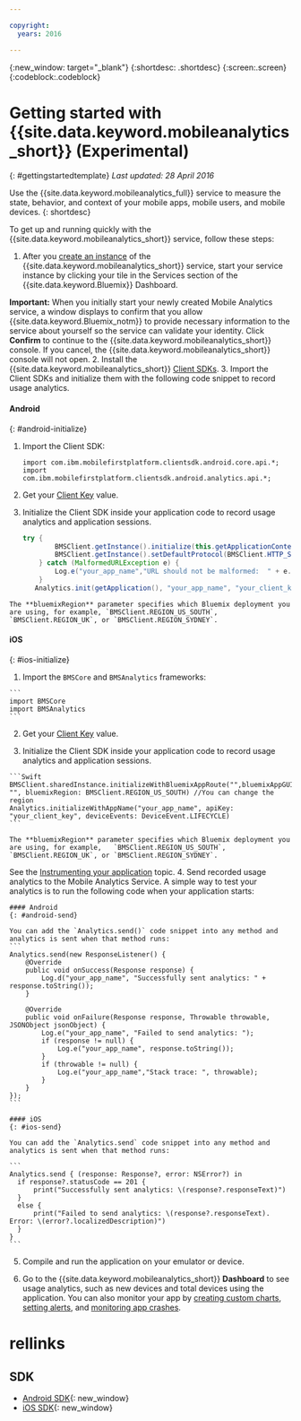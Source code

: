 ```yaml
---

copyright:
  years: 2016

---
```

{:new_window: target="_blank"}
{:shortdesc: .shortdesc}
{:screen:.screen}
{:codeblock:.codeblock}

# Getting started with {{site.data.keyword.mobileanalytics_short}} (Experimental)  

{: #gettingstartedtemplate}
*Last updated: 28 April 2016*

Use the {{site.data.keyword.mobileanalytics_full}} service to measure the state, behavior, and context of your mobile apps, mobile users, and mobile devices.
{: shortdesc}

To get up and running quickly with the {{site.data.keyword.mobileanalytics_short}} service, follow these steps:

1. After you [create an instance](https://console.{DomainName}/docs/services/reqnsi.html#req_instance) of the {{site.data.keyword.mobileanalytics_short}} service, start your service instance by clicking your tile in the Services section of the {{site.data.keyword.Bluemix}} Dashboard.

  **Important:** When you initially start your newly created Mobile Analytics service, a window displays to confirm that you allow {{site.data.keyword.Bluemix_notm}} to provide necessary information to the service about yourself so the service can validate your identity. Click **Confirm** to continue to the {{site.data.keyword.mobileanalytics_short}} console. If you cancel, the {{site.data.keyword.mobileanalytics_short}} console will not open.
2. Install the {{site.data.keyword.mobileanalytics_short}} [Client SDKs](install-client-sdk.html).
3. Import the Client SDKs and initialize them with the following code snippet to record usage analytics.
  #### Android
  {: #android-initialize}
  1. Import the Client SDK:
		
		```
		import com.ibm.mobilefirstplatform.clientsdk.android.core.api.*;
		import com.ibm.mobilefirstplatform.clientsdk.android.analytics.api.*;
		```

  2. Get your [Client Key](sdk.html#analytics-clientkey) value.
  3. Initialize the Client SDK inside your application code to record usage analytics and application sessions.
		
		```Java
		try {
		        BMSClient.getInstance().initialize(this.getApplicationContext(), "", "", BMSClient.REGION_US_SOUTH);
		        BMSClient.getInstance().setDefaultProtocol(BMSClient.HTTP_SCHEME);
		    } catch (MalformedURLException e) {
		        Log.e("your_app_name","URL should not be malformed:  " + e.getLocalizedMessage());
		    }
		   Analytics.init(getApplication(), "your_app_name", "your_client_key", Analytics.DeviceEvent.LIFECYCLE);
		```
    The **bluemixRegion** parameter specifies which Bluemix deployment you are using, for example, `BMSClient.REGION_US_SOUTH`, `BMSClient.REGION_UK`, or `BMSClient.REGION_SYDNEY`.

  #### iOS
  {: #ios-initialize}
  1. Import the `BMSCore` and `BMSAnalytics` frameworks:

    ```
    import BMSCore
    import BMSAnalytics
    ```

  2. Get your [Client Key](sdk.html#analytics-clientkey) value.

  3. Initialize the Client SDK inside your application code to record usage analytics and application sessions.
	
	```Swift
	BMSClient.sharedInstance.initializeWithBluemixAppRoute("",bluemixAppGUID: "", bluemixRegion: BMSClient.REGION_US_SOUTH) //You can change the region
	Analytics.initializeWithAppName("your_app_name", apiKey: "your_client_key", deviceEvents: DeviceEvent.LIFECYCLE)
	```

    The **bluemixRegion** parameter specifies which Bluemix deployment you are using, for example,   `BMSClient.REGION_US_SOUTH`, `BMSClient.REGION_UK`, or `BMSClient.REGION_SYDNEY`.

  See the [Instrumenting your application](sdk.html) topic.
4. Send recorded usage analytics to the Mobile Analytics Service. A simple way to test your analytics is to run the following code when your application starts:

	#### Android
	{: #android-send}
	
	You can add the `Analytics.send()` code snippet into any method and analytics is sent when that method runs:
	```
	Analytics.send(new ResponseListener() {
	    @Override
	    public void onSuccess(Response response) {
	        Log.d("your_app_name", "Successfully sent analytics: " + response.toString());
	    }
		
	    @Override
	    public void onFailure(Response response, Throwable throwable, JSONObject jsonObject) {
	        Log.e("your_app_name", "Failed to send analytics: ");
	        if (response != null) {
	            Log.e("your_app_name", response.toString());
	        }
	        if (throwable != null) {
	            Log.e("your_app_name","Stack trace: ", throwable);
	        }
	    }
	});
	```
	
	#### iOS
	{: #ios-send}
	
	You can add the `Analytics.send` code snippet into any method and analytics is sent when that method runs:
		
	```
	Analytics.send { (response: Response?, error: NSError?) in
	  if response?.statusCode == 201 {
	      print("Successfully sent analytics: \(response?.responseText)")
	  }
	  else {
	      print("Failed to send analytics: \(response?.responseText). Error: \(error?.localizedDescription)")
	  }
	}
	```

5. Compile and run the application on your emulator or device.

6. Go to the {{site.data.keyword.mobileanalytics_short}} **Dashboard** to see usage analytics, such as new devices and total devices using the application. You can also monitor your app by [creating custom charts](app-monitoring.html#custom-charts), [setting alerts](app-monitoring.html#alerts), and [monitoring app crashes](app-monitoring.html#monitor-app-crash). 


# rellinks

## SDK
* [Android SDK](https://github.com/ibm-bluemix-mobile-services/bms-clientsdk-android-core){: new_window}  
* [iOS SDK](https://github.com/ibm-bluemix-mobile-services/bms-clientsdk-swift-core){: new_window}
